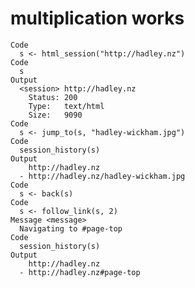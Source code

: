 # multiplication works

    Code
      s <- html_session("http://hadley.nz")
    Code
      s
    Output
      <session> http://hadley.nz
        Status: 200
        Type:   text/html
        Size:   9090
    Code
      s <- jump_to(s, "hadley-wickham.jpg")
    Code
      session_history(s)
    Output
        http://hadley.nz
      - http://hadley.nz/hadley-wickham.jpg
    Code
      s <- back(s)
    Code
      s <- follow_link(s, 2)
    Message <message>
      Navigating to #page-top
    Code
      session_history(s)
    Output
        http://hadley.nz
      - http://hadley.nz#page-top

